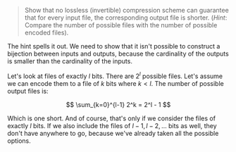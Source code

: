 > Show that no lossless (invertible) compression scheme can guarantee that for
> every input file, the corresponding output file is shorter. (_Hint_: Compare
> the number of possible files with the number of possible encoded files).

The hint spells it out. We need to show that it isn't possible to construct a
bijection between inputs and outputs, because the cardinality of the outputs is
smaller than the cardinality of the inputs.

Let's look at files of exactly $l$ bits. There are $2^l$ possible files. Let's
assume we can encode them to a file of $k$ bits where $k < l$. The number of
possible output files is:

$$ \sum_{k=0}^{l-1} 2^k = 2^l - 1 $$

Which is one short. And of course, that's only if we consider the files of
exactly $l$ bits. If we also include the files of $l-1, l-2, \ldots$ bits as
well, they don't have anywhere to go, because we've already taken all the
possible options.

